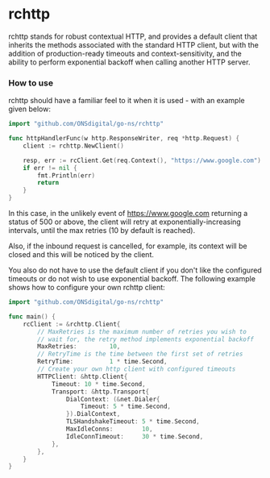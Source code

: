# rchttp

rchttp stands for robust contextual HTTP, and provides a default client
that inherits the methods associated with the standard HTTP client,
but with the addition of production-ready timeouts and context-sensitivity,
and the ability to perform exponential backoff when calling another HTTP server.

### How to use

rchttp should have a familiar feel to it when it is used - with an example given
below:

```go
import "github.com/ONSdigital/go-ns/rchttp"

func httpHandlerFunc(w http.ResponseWriter, req *http.Request) {
    client := rchttp.NewClient()

    resp, err := rcClient.Get(req.Context(), "https://www.google.com")
    if err != nil {
        fmt.Println(err)
        return
    }
}
```

In this case, in the unlikely event of https://www.google.com returning a status
of 500 or above, the client will retry at exponentially-increasing intervals, until
the max retries (10 by default is reached).

Also, if the inbound request is cancelled, for example, its context will be closed
and this will be noticed by the client.

You also do not have to use the default client if you don't like the configured
timeouts or do not wish to use exponential backoff. The following example shows
how to configure your own rchttp client:

```go
import "github.com/ONSdigital/go-ns/rchttp"

func main() {
    rcClient := &rchttp.Client{
        // MaxRetries is the maximum number of retries you wish to
        // wait for, the retry method implements exponential backoff
        MaxRetries:         10,
        // RetryTime is the time between the first set of retries
        RetryTime:          1 * time.Second, 
        // Create your own http client with configured timeouts
        HTTPClient: &http.Client{
            Timeout: 10 * time.Second,
            Transport: &http.Transport{
                DialContext: (&net.Dialer{
                    Timeout: 5 * time.Second,
                }).DialContext,
                TLSHandshakeTimeout: 5 * time.Second,
                MaxIdleConns:        10,
                IdleConnTimeout:     30 * time.Second,
            },
        },
    }
}
```
